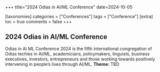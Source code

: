 +++
title="2024 Odias in AI/ML Conference"
date=2024-10-05

[taxonomies]
categories = ["Conferences"]
tags = ["Conference"]
[extra]
toc = true
comments = false
+++

## 2024 Odias in AI/ML Conference
Odias in AI ML Conference 2024 is the fifth international congregation of Odias techies in AI/ML, academicians, policymakers, linguists, business executives, investors, entrepreneurs and those working towards positively intervening in people’s lives through AI/ML.
**Theme:** TBD
